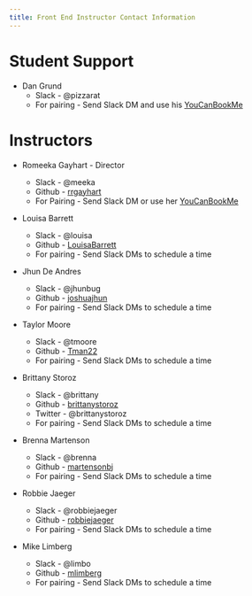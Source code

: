```yaml
---
title: Front End Instructor Contact Information
---
```


# Student Support

* Dan Grund
  * Slack - @pizzarat
  * For pairing - Send Slack DM and use his [YouCanBookMe](https://dan-grund.youcanbook.me/)

# Instructors

* Romeeka Gayhart - Director
  * Slack - @meeka
  * Github - [rrgayhart](https://github.com/rrgayhart)
  * For Pairing - Send Slack DM or use her [YouCanBookMe](https://meeka.youcanbook.me/)

* Louisa Barrett
  * Slack - @louisa
  * Github - [LouisaBarrett](https://github.com/LouisaBarrett)
  * For pairing - Send Slack DMs to schedule a time

* Jhun De Andres
  * Slack - @jhunbug
  * Github - [joshuajhun](https://github.com/joshuajhun)
  * For pairing - Send Slack DMs to schedule a time

* Taylor Moore
  * Slack - @tmoore
  * Github - [Tman22](https://github.com/Tman22)
  * For pairing - Send Slack DMs to schedule a time

* Brittany Storoz
  * Slack - @brittany
  * Github - [brittanystoroz](https://github.com/brittanystoroz)
  * Twitter - @brittanystoroz
  * For pairing - Send Slack DMs to schedule a time

* Brenna Martenson
  * Slack - @brenna
  * Github - [martensonbj](https://github.com/martensonbj)
  * For pairing - Send Slack DMs to schedule a time

* Robbie Jaeger
  * Slack - @robbiejaeger
  * Github - [robbiejaeger](https://github.com/robbiejaeger)
  * For pairing - Send Slack DMs to schedule a time

* Mike Limberg
  * Slack - @limbo
  * Github - [mlimberg](https://github.com/mlimberg)
  * For pairing - Send Slack DMs to schedule a time
